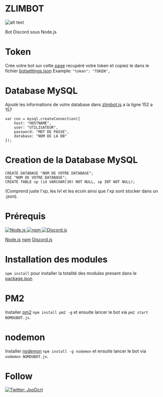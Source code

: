 # ZLIMBOT

![alt text](https://i.imgur.com/GfgsBdt.jpg)

Bot Discord sous Node.js

# Token

Crée votre bot sur cette [page](https://discordapp.com/developers/applications/) recupéré votre token et copiez le dans le fichier [botsettings.json](https://github.com/GrimZam/GRIMBOT/blob/master/botsettings.json)
Example: `"token": "TOKEN",`

# Database MySQL

Ajouté les informations de votre database dans [zlimbot.js](http://git.grindhouse.xyz:8888/GrimZam/grimbot/blob/master/zlimbot.js) a la ligne 152 a 157
```
var con = mysql.createConnection({
    host: "HOSTNAME",
    user: "UTILISATEUR",
    password: "MOT DE PASSE",
    database: "NOM DE LA DB"
});
```

# Creation de la Database MySQL

```
CREATE DATABASE "NOM DE VOTRE DATABASE";
USE "NOM DE VOTRE DATABASE";
CREATE TABLE xp (id VARCHAR(30) NOT NULL, xp INT NOT NULL);
```

(Comprend juste l'xp, les lvl et les ecoin ainsi que l'xp sont stocker dans un .json).

# Prérequis

<p>
  <a href="https://nodejs.org/en">
    <img alt="Node.js" src="https://img.shields.io/badge/Node.js-Download-3ADC1A&?style=flat-square&logo=appveyor" target="_blank" />
  </a>
    <a href="https://www.npmjs.com/get-npm">
    <img alt="npm" src="https://img.shields.io/badge/npm-Download-E13A18&?style=flat-square&logo=appveyor" target="_blank" />
  </a>
    <a href="https://discord.js.org/#/">
    <img alt="Discord.js" src="https://img.shields.io/badge/Discord.js-Download-%232196f3&?style=flat-square&logo=appveyor" target="_blank" />
  </a>
</p>

[Node.js](https://nodejs.org/en/) [npm](https://www.npmjs.com/get-npm) [Discord.js](https://discord.js.org/#/)

# Installation des modules

`npm install` pour installer la totalité des modules present dans le [package.json](https://github.com/GrimZam/GRIMBOT/blob/master/package.json)

# PM2

Installer [pm2](http://pm2.keymetrics.io/) `npm install pm2 -g` et ensuite lancer le bot via `pm2 start NOMDUBOT.js`.

# nodemon

Installer [nodemon](https://nodemon.io/) `npm install -g nodemon` et ensuite lancer le bot via `nodemon NOMDUBOT.js`.

# Follow

<p>
  <a href="https://twitter.com/JooDcrt">
    <img alt="Twitter: JooDcrt" src="https://img.shields.io/badge/twitter-follow-blue&?style=flat-square&logo=appveyor" target="_blank" />
  </a>
</p>
